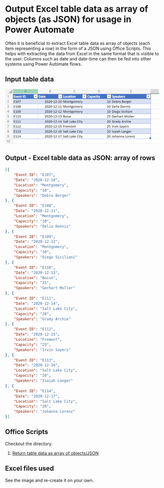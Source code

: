 # Output Excel table data as array of objects (as JSON) for usage in Power Automate 

Often it is beneficial to extract Excel table data as array of objects (each item representing a row) in the form of a JSON using Office Scripts. This helps with extracting the data from Excel in the same format that is visible to the user. Columns such as date and date-time can then be fed into other systems using Power Automate flows. 


## Input table data
![Input table](Table-Input.png) 

## Output - Excel table data as JSON: array of rows 

```json
[{
	"Event ID": "E107",
	"Date": "2020-12-10",
	"Location": "Montgomery",
	"Capacity": "10",
	"Speakers": "Debra Berger"
}, {
	"Event ID": "E108",
	"Date": "2020-12-11",
	"Location": "Montgomery",
	"Capacity": "10",
	"Speakers": "Delia Dennis"
}, {
	"Event ID": "E109",
	"Date": "2020-12-12",
	"Location": "Montgomery",
	"Capacity": "10",
	"Speakers": "Diego Siciliani"
}, {
	"Event ID": "E110",
	"Date": "2020-12-13",
	"Location": "Boise",
	"Capacity": "25",
	"Speakers": "Gerhart Moller"
}, {
	"Event ID": "E111",
	"Date": "2020-12-14",
	"Location": "Salt Lake City",
	"Capacity": "20",
	"Speakers": "Grady Archie"
}, {
	"Event ID": "E112",
	"Date": "2020-12-15",
	"Location": "Fremont",
	"Capacity": "25",
	"Speakers": "Irvin Sayers"
}, {
	"Event ID": "E113",
	"Date": "2020-12-16",
	"Location": "Salt Lake City",
	"Capacity": "20",
	"Speakers": "Isaiah Langer"
}, {
	"Event ID": "E114",
	"Date": "2020-12-17",
	"Location": "Salt Lake City",
	"Capacity": "20",
	"Speakers": "Johanna Lorenz"
}]
```


## Office Scripts 

Checkout the directory. 
1. [Return table data as array of objects/JSON](TableAsArrayOfObjects.ts)

## Excel files used

See the image and re-create it on your own. 
